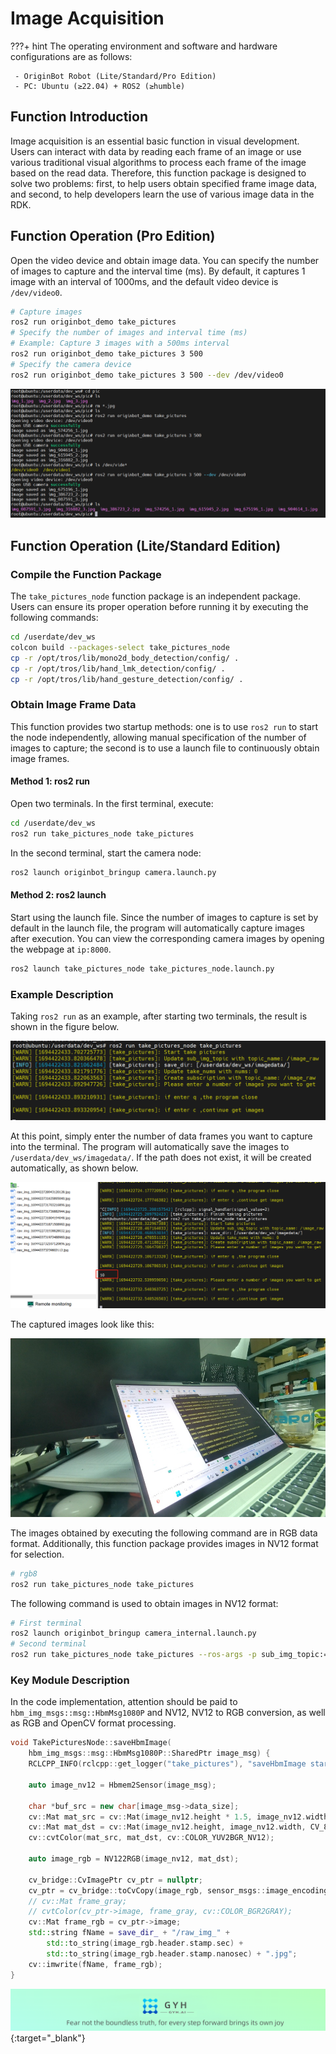 # **Image Acquisition**

???+ hint
    The operating environment and software and hardware configurations are as follows:
    
     - OriginBot Robot (Lite/Standard/Pro Edition)
     - PC: Ubuntu (≥22.04) + ROS2 (≥humble)

## **Function Introduction**

Image acquisition is an essential basic function in visual development. Users can interact with data by reading each frame of an image or use various traditional visual algorithms to process each frame of the image based on the read data. Therefore, this function package is designed to solve two problems: first, to help users obtain specified frame image data, and second, to help developers learn the use of various image data in the RDK.

## **Function Operation (Pro Edition)**

Open the video device and obtain image data. You can specify the number of images to capture and the interval time (ms). By default, it captures 1 image with an interval of 1000ms, and the default video device is `/dev/video0`.

```bash
# Capture images
ros2 run originbot_demo take_pictures
# Specify the number of images and interval time (ms)
# Example: Capture 3 images with a 500ms interval
ros2 run originbot_demo take_pictures 3 500
# Specify the camera device
ros2 run originbot_demo take_pictures 3 500 --dev /dev/video0
```

![Capture Camera Images](../../assets/img/take_pictures/Clip_2024-09-14_20-19-17.png)

## **Function Operation (Lite/Standard Edition)**

### **Compile the Function Package**

The `take_pictures_node` function package is an independent package. Users can ensure its proper operation before running it by executing the following commands:

```bash
cd /userdate/dev_ws
colcon build --packages-select take_pictures_node
cp -r /opt/tros/lib/mono2d_body_detection/config/ .
cp -r /opt/tros/lib/hand_lmk_detection/config/ .
cp -r /opt/tros/lib/hand_gesture_detection/config/ .
```

### **Obtain Image Frame Data**

This function provides two startup methods: one is to use `ros2 run` to start the node independently, allowing manual specification of the number of images to capture; the second is to use a launch file to continuously obtain image frames.

#### Method 1: ros2 run

Open two terminals. In the first terminal, execute:

```bash
cd /userdate/dev_ws
ros2 run take_pictures_node take_pictures
```

In the second terminal, start the camera node:

```bash
ros2 launch originbot_bringup camera.launch.py
```

#### Method 2: ros2 launch

Start using the launch file. Since the number of images to capture is set by default in the launch file, the program will automatically capture images after execution. You can view the corresponding camera images by opening the webpage at `ip:8000`.

```bash
ros2 launch take_pictures_node take_pictures_node.launch.py
```

### **Example Description**

Taking `ros2 run` as an example, after starting two terminals, the result is shown in the figure below.

![image-20220922172506701](../../assets/img/take_pictures/演示效果1.jpg)

At this point, simply enter the number of data frames you want to capture into the terminal. The program will automatically save the images to `/userdata/dev_ws/imagedata/`. If the path does not exist, it will be created automatically, as shown below.

![image-20220922172506701](../../assets/img/take_pictures/演示效果2.jpg)

The captured images look like this:

![image-20220922172506701](../../assets/img/take_pictures/演示效果3.jpg)

The images obtained by executing the following command are in RGB data format. Additionally, this function package provides images in NV12 format for selection.

```bash
# rgb8
ros2 run take_pictures_node take_pictures
```

The following command is used to obtain images in NV12 format:

```bash
# First terminal
ros2 launch originbot_bringup camera_internal.launch.py
# Second terminal
ros2 run take_pictures_node take_pictures --ros-args -p sub_img_topic:=/hbmem_img --ros-args -p take_nums:=0
```

### **Key Module Description**

In the code implementation, attention should be paid to `hbm_img_msgs::msg::HbmMsg1080P` and NV12, NV12 to RGB conversion, as well as RGB and OpenCV format processing.

```cpp
void TakePicturesNode::saveHbmImage(
    hbm_img_msgs::msg::HbmMsg1080P::SharedPtr image_msg) {
    RCLCPP_INFO(rclcpp::get_logger("take_pictures"), "saveHbmImage start");

    auto image_nv12 = Hbmem2Sensor(image_msg);

    char *buf_src = new char[image_msg->data_size];
    cv::Mat mat_src = cv::Mat(image_nv12.height * 1.5, image_nv12.width, CV_8UC1, buf_src);
    cv::Mat mat_dst = cv::Mat(image_nv12.height, image_nv12.width, CV_8UC3);
    cv::cvtColor(mat_src, mat_dst, cv::COLOR_YUV2BGR_NV12);

    auto image_rgb = NV122RGB(image_nv12, mat_dst);

    cv_bridge::CvImagePtr cv_ptr = nullptr;
    cv_ptr = cv_bridge::toCvCopy(image_rgb, sensor_msgs::image_encodings::RGB8);
    // cv::Mat frame_gray;
    // cvtColor(cv_ptr->image, frame_gray, cv::COLOR_BGR2GRAY);
    cv::Mat frame_rgb = cv_ptr->image;
    std::string fName = save_dir_ + "/raw_img_" +
        std::to_string(image_rgb.header.stamp.sec) +
        std::to_string(image_rgb.header.stamp.nanosec) + ".jpg";
    cv::imwrite(fName, frame_rgb);
}
```

[![Footer Image](../../assets/img/footer_en.png)](https://www.guyuehome.com/){:target="_blank"}